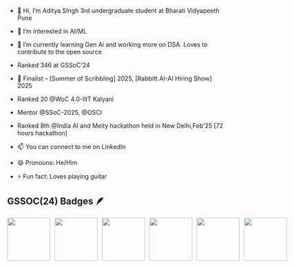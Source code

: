 - 👋 Hi, I’m Aditya SIngh 3rd undergraduate student at Bharati Vidyapeeth Pune
- 👀 I’m interested in AI/ML
- 🌱 I’m currently learning Gen Ai and working more on DSA. Loves to contribute to the open source
- Ranked 346 at GSSoC'24
- 🏅 Finalist – [Summer of Scribbling] 2025, [Rabbitt.AI-AI Hiring Show] 2025
- Ranked 20 @WoC 4.0-IIIT Kalyani
- Mentor @SSoC-2025, @OSCI
- Ranked 8th @India AI and Meity hackathon held in New Delhi,Feb'25 [72 hours hackathon]

  
- 📫 You can connect to me on LinkedIn 
- 😄 Pronouns: He/Him
- ⚡ Fun fact: Loves playing guitar

## GSSOC(24) Badges 🪶

<div style='display:flex; align-items:center; gap: 10px;' align='center'>
  <img src="https://github.com/user-attachments/assets/5f68d73f-dc4f-4dd9-9928-865f35a22157" width="100px" height="100px" />
  <img src="https://github.com/user-attachments/assets/dfcf2f7d-8157-49b7-a361-e99473473c7a" width="100px" height="100px" />
  <img src="https://github.com/user-attachments/assets/763fbf18-da7c-4815-b2fe-9fd3a7ecc829" width="100px" height="100px" />
  <img src="https://github.com/user-attachments/assets/d28b99bf-0343-45b6-a991-7a0aa8ab191a" width="100px" height="100px" />
  <img src="https://github.com/user-attachments/assets/3d51a482-876d-457a-8345-fc35fde8ad48" width="100px" height="100px" />
  <img src="https://github.com/user-attachments/assets/237f9b24-23a5-4cbf-9b80-9d62d5fd4d8e" width="100px" height="100px" />
</div>

<!---
adityasingh-0803/adityasingh-0803 is a ✨ special ✨ repository because its `README.md` (this file) appears on your GitHub profile.
You can click the Preview link to take a look at your changes.
--->

  


